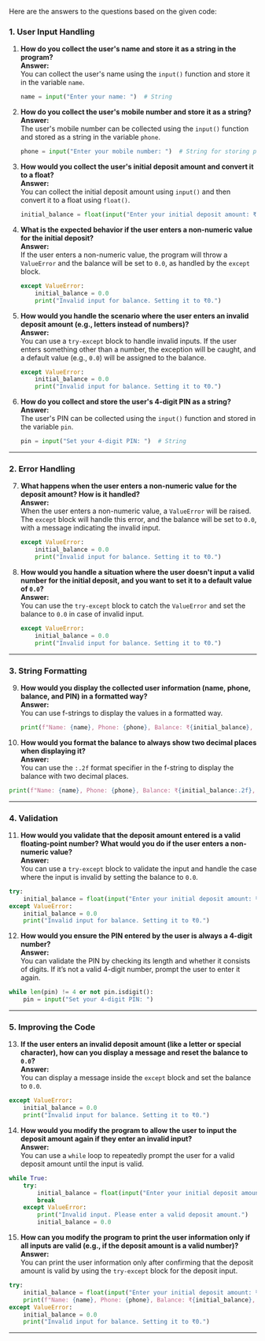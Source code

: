 Here are the answers to the questions based on the given code:

### 1. **User Input Handling**

1. **How do you collect the user's name and store it as a string in the program?**  
   **Answer:**  
   You can collect the user's name using the `input()` function and store it in the variable `name`.  
   ```python
   name = input("Enter your name: ")  # String
   ```

2. **How do you collect the user's mobile number and store it as a string?**  
   **Answer:**  
   The user's mobile number can be collected using the `input()` function and stored as a string in the variable `phone`.  
   ```python
   phone = input("Enter your mobile number: ")  # String for storing phone numbers
   ```

3. **How would you collect the user's initial deposit amount and convert it to a float?**  
   **Answer:**  
   You can collect the initial deposit amount using `input()` and then convert it to a float using `float()`.  
   ```python
   initial_balance = float(input("Enter your initial deposit amount: ₹"))  # Float
   ```

4. **What is the expected behavior if the user enters a non-numeric value for the initial deposit?**  
   **Answer:**  
   If the user enters a non-numeric value, the program will throw a `ValueError` and the balance will be set to `0.0`, as handled by the `except` block.  
   ```python
   except ValueError:
       initial_balance = 0.0
       print("Invalid input for balance. Setting it to ₹0.")
   ```

5. **How would you handle the scenario where the user enters an invalid deposit amount (e.g., letters instead of numbers)?**  
   **Answer:**  
   You can use a `try-except` block to handle invalid inputs. If the user enters something other than a number, the exception will be caught, and a default value (e.g., `0.0`) will be assigned to the balance.  
   ```python
   except ValueError:
       initial_balance = 0.0
       print("Invalid input for balance. Setting it to ₹0.")
   ```

6. **How do you collect and store the user's 4-digit PIN as a string?**  
   **Answer:**  
   The user's PIN can be collected using the `input()` function and stored in the variable `pin`.  
   ```python
   pin = input("Set your 4-digit PIN: ")  # String
   ```

---

### 2. **Error Handling**

7. **What happens when the user enters a non-numeric value for the deposit amount? How is it handled?**  
   **Answer:**  
   When the user enters a non-numeric value, a `ValueError` will be raised. The `except` block will handle this error, and the balance will be set to `0.0`, with a message indicating the invalid input.  
   ```python
   except ValueError:
       initial_balance = 0.0
       print("Invalid input for balance. Setting it to ₹0.")
   ```

8. **How would you handle a situation where the user doesn't input a valid number for the initial deposit, and you want to set it to a default value of `0.0`?**  
   **Answer:**  
   You can use the `try-except` block to catch the `ValueError` and set the balance to `0.0` in case of invalid input.  
   ```python
   except ValueError:
       initial_balance = 0.0
       print("Invalid input for balance. Setting it to ₹0.")
   ```

---

### 3. **String Formatting**

9. **How would you display the collected user information (name, phone, balance, and PIN) in a formatted way?**  
   **Answer:**  
   You can use f-strings to display the values in a formatted way.  
   ```python
   print(f"Name: {name}, Phone: {phone}, Balance: ₹{initial_balance}, PIN: {pin}")
   ```

10. **How would you format the balance to always show two decimal places when displaying it?**  
   **Answer:**  
   You can use the `:.2f` format specifier in the f-string to display the balance with two decimal places.  
   ```python
   print(f"Name: {name}, Phone: {phone}, Balance: ₹{initial_balance:.2f}, PIN: {pin}")
   ```

---

### 4. **Validation**

11. **How would you validate that the deposit amount entered is a valid floating-point number? What would you do if the user enters a non-numeric value?**  
   **Answer:**  
   You can use a `try-except` block to validate the input and handle the case where the input is invalid by setting the balance to `0.0`.  
   ```python
   try:
       initial_balance = float(input("Enter your initial deposit amount: ₹"))
   except ValueError:
       initial_balance = 0.0
       print("Invalid input for balance. Setting it to ₹0.")
   ```

12. **How would you ensure the PIN entered by the user is always a 4-digit number?**  
   **Answer:**  
   You can validate the PIN by checking its length and whether it consists of digits. If it’s not a valid 4-digit number, prompt the user to enter it again.  
   ```python
   while len(pin) != 4 or not pin.isdigit():
       pin = input("Set your 4-digit PIN: ")
   ```

---

### 5. **Improving the Code**

13. **If the user enters an invalid deposit amount (like a letter or special character), how can you display a message and reset the balance to `0.0`?**  
   **Answer:**  
   You can display a message inside the `except` block and set the balance to `0.0`.  
   ```python
   except ValueError:
       initial_balance = 0.0
       print("Invalid input for balance. Setting it to ₹0.")
   ```

14. **How would you modify the program to allow the user to input the deposit amount again if they enter an invalid input?**  
   **Answer:**  
   You can use a `while` loop to repeatedly prompt the user for a valid deposit amount until the input is valid.  
   ```python
   while True:
       try:
           initial_balance = float(input("Enter your initial deposit amount: ₹"))
           break
       except ValueError:
           print("Invalid input. Please enter a valid deposit amount.")
           initial_balance = 0.0
   ```

15. **How can you modify the program to print the user information only if all inputs are valid (e.g., if the deposit amount is a valid number)?**  
   **Answer:**  
   You can print the user information only after confirming that the deposit amount is valid by using the `try-except` block for the deposit input.  
   ```python
   try:
       initial_balance = float(input("Enter your initial deposit amount: ₹"))
       print(f"Name: {name}, Phone: {phone}, Balance: ₹{initial_balance}, PIN: {pin}")
   except ValueError:
       initial_balance = 0.0
       print("Invalid input for balance. Setting it to ₹0.")
   ```

---

